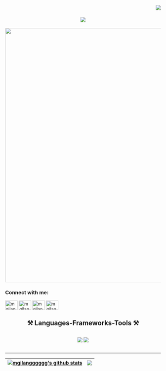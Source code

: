 <img align="right" src="https://komarev.com/ghpvc/?username=mgilangggggg" />

<h1 align="center">
    <img src="https://readme-typing-svg.herokuapp.com/?font=Righteous&size=35&center=true&vCenter=true&width=500&height=70&duration=4000&lines=Hey+there!;+I'am+using+GitHub+👋;" />
</h1>

<img src="https://gifdb.com/images/high/obito-uchiha-blowing-fire-3xc8ft7z87kkai2c.gif" id="obitoo-uchiha" width="820px"/>

<h3 align="left">Connect with me:</h3>
<p align="left">
<a href="https://github.com/mgilangggggg" target="blank"><img align="center" src="https://raw.githubusercontent.com/rahuldkjain/github-profile-readme-generator/master/src/images/icons/Social/github.svg" alt="mgilangggggg" height="30" width="40" /></a>
<a href="https://instagram.com/mgilangggggg" target="blank"><img align="center" src="https://raw.githubusercontent.com/rahuldkjain/github-profile-readme-generator/master/src/images/icons/Social/instagram.svg" alt="mgilangggggg" height="30" width="40" /></a>
<a href="https://twitter.com/mgilangggggg" target="blank"><img align="center" src="https://raw.githubusercontent.com/rahuldkjain/github-profile-readme-generator/master/src/images/icons/Social/twitter.svg" alt="mgilangggggg" height="30" width="40" /></a>
<a href="https://www.youtube.com/c/mgilangggggg" target="blank"><img align="center" src="https://raw.githubusercontent.com/rahuldkjain/github-profile-readme-generator/master/src/images/icons/Social/youtube.svg" alt="mgilangggggg" height="30" width="40" /></a>
</p>

<h2 align="center">⚒️ Languages-Frameworks-Tools ⚒️</h2>
<br/>
<div align="center">
    <img src="https://skillicons.dev/icons?i=html,css,bootstrap,vscode,github,figma,tailwind,git" />
    <img src="https://skillicons.dev/icons?i=javascript,mysql,python,nodejs,firebase,mongodb,java" /><br>
</div>

<br/>
<hr/>

| <a href="https://github.com/mgilangggggg/mgilangggggg"><img align="center" src="https://github-readme-stats.vercel.app/api?username=mgilangggggg&show_icons=true&include_all_commits=true&theme=nord&hide_border=true" alt="mgilangggggg's github stats" /></a> | <a href="https://github.com/mgilangggggg/github-readme-stats"><img align="center" src="https://github-readme-stats.vercel.app/api/top-langs/?username=mgilangggggg&layout=compact&theme=nord&hide_border=true" /></a> |
| ------------- | ------------- |

<!--
**mgilangggggg/mgilangggggg** is a ✨ _special_ ✨ repository because its `README.md` (this file) appears on your GitHub profile.

Here are some ideas to get you started:

- 🔭 I’m currently working on ...
- 🌱 I’m currently learning ...
- 👯 I’m looking to collaborate on ...
- 🤔 I’m looking for help with ...
- 💬 Ask me about ...
- 📫 How to reach me: ...
- 😄 Pronouns: ...
- ⚡ Fun fact: ...
-->
 

